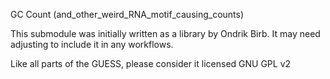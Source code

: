 GC Count (and_other_weird_RNA_motif_causing_counts)

This submodule was initially written as a library by Ondrik Birb.
It may need adjusting to include it in any workflows.

Like all parts of the GUESS, please consider it licensed GNU GPL v2
